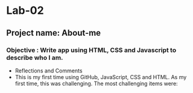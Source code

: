 # Lab-02
## Project name: About-me

### Objective : Write app using HTML, CSS and Javascript to describe who I am.

* Reflections and Comments
* This is my first time using GitHub, JavaScript, CSS and HTML.  As my first time, this was challenging.  The most challenging items were:
